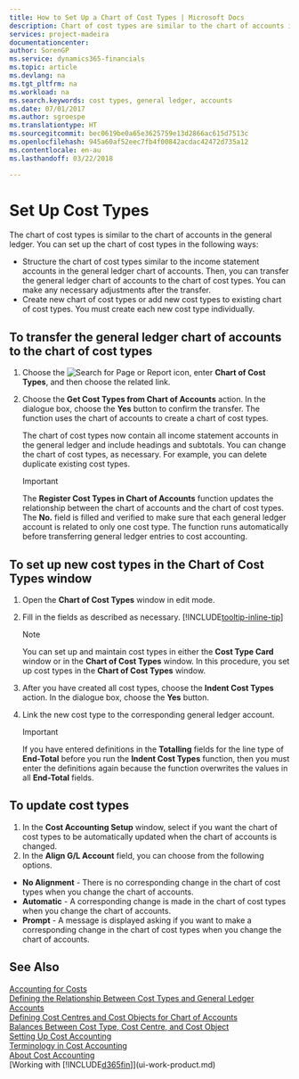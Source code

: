 ```yaml
---
title: How to Set Up a Chart of Cost Types | Microsoft Docs
description: Chart of cost types are similar to the chart of accounts in the general ledger.
services: project-madeira
documentationcenter: 
author: SorenGP
ms.service: dynamics365-financials
ms.topic: article
ms.devlang: na
ms.tgt_pltfrm: na
ms.workload: na
ms.search.keywords: cost types, general ledger, accounts
ms.date: 07/01/2017
ms.author: sgroespe
ms.translationtype: HT
ms.sourcegitcommit: bec0619be0a65e3625759e13d2866ac615d7513c
ms.openlocfilehash: 945a60af52eec7fb4f00842acdac42472d735a12
ms.contentlocale: en-au
ms.lasthandoff: 03/22/2018

---
```

# <a name="set-up-cost-types"></a>Set Up Cost Types
The chart of cost types is similar to the chart of accounts in the general ledger. You can set up the chart of cost types in the following ways:  

-   Structure the chart of cost types similar to the income statement accounts in the general ledger chart of accounts. Then, you can transfer the general ledger chart of accounts to the chart of cost types. You can make any necessary adjustments after the transfer.  
-   Create new chart of cost types or add new cost types to existing chart of cost types. You must create each new cost type individually.  

## <a name="to-transfer-the-general-ledger-chart-of-accounts-to-the-chart-of-cost-types"></a>To transfer the general ledger chart of accounts to the chart of cost types  
1.  Choose the ![Search for Page or Report](media/ui-search/search_small.png "Search for Page or Report icon") icon, enter **Chart of Cost Types**, and then choose the related link.  
2.  Choose the **Get Cost Types from Chart of Accounts** action. In the dialogue box, choose the **Yes** button to confirm the transfer. The function uses the chart of accounts to create a chart of cost types.  

    The chart of cost types now contain all income statement accounts in the general ledger and include headings and subtotals. You can change the chart of cost types, as necessary. For example, you can delete duplicate existing cost types.  

    > [!IMPORTANT]  
    >  The **Register Cost Types in Chart of Accounts** function updates the relationship between the chart of accounts and the chart of cost types. The **No.** field is filled and verified to make sure that each general ledger account is related to only one cost type. The function runs automatically before transferring general ledger entries to cost accounting.  

## <a name="to-set-up-new-cost-types-in-the-chart-of-cost-types-window"></a>To set up new cost types in the Chart of Cost Types window  
1.  Open the **Chart of Cost Types** window in edit mode.  
2.  Fill in the fields as described as necessary. [!INCLUDE[tooltip-inline-tip](includes/tooltip-inline-tip_md.md)]

    > [!NOTE]  
    >  You can set up and maintain cost types in either the **Cost Type Card** window or in the **Chart of Cost Types** window. In this procedure, you set up cost types in the **Chart of Cost Types** window.

3.  After you have created all cost types, choose the **Indent Cost Types** action. In the dialogue box, choose the **Yes** button.  
4.  Link the new cost type to the corresponding general ledger account.  

    > [!IMPORTANT]  
    >  If you have entered definitions in the **Totalling** fields for the line type of **End-Total** before you run the **Indent Cost Types** function, then you must enter the definitions again because the function overwrites the values in all **End-Total** fields.  

## <a name="to-update-cost-types"></a>To update cost types  
1.  In the **Cost Accounting Setup** window, select if you want the chart of cost types to be automatically updated when the chart of accounts is changed.  
2.  In the **Align G/L Account** field, you can choose from the following options.  

- **No Alignment** - There is no corresponding change in the chart of cost types when you change the chart of accounts.  
- **Automatic** - A corresponding change is made in the chart of cost types when you change the chart of accounts.  
- **Prompt** - A message is displayed asking if you want to make a corresponding change in the chart of cost types when you change the chart of accounts.  

## <a name="see-also"></a>See Also  
[Accounting for Costs](finance-manage-cost-accounting.md)  
[Defining the Relationship Between Cost Types and General Ledger Accounts](finance-defining-the-relationship-between-cost-types-and-general-ledger-accounts.md)   
[Defining Cost Centres and Cost Objects for Chart of Accounts](finance-defining-cost-centers-and-cost-objects-for-chart-of-accounts.md)   
[Balances Between Cost Type, Cost Centre, and Cost Object](finance-balances-between-cost-type-cost-center-and-cost-object.md)   
[Setting Up Cost Accounting](finance-set-up-cost-accounting.md)   
[Terminology in Cost Accounting](finance-terminology-in-cost-accounting.md)   
[About Cost Accounting](finance-about-cost-accounting.md)  
[Working with [!INCLUDE[d365fin](includes/d365fin_md.md)]](ui-work-product.md)

